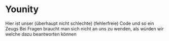 # Younity
Hier ist unser (überhaupt nicht schlechte) (fehlerfreie) Code und so ein Zeugs
Bei Fragen braucht man sich nicht an uns zu wenden, als würden wir welche dazu beantworten können

